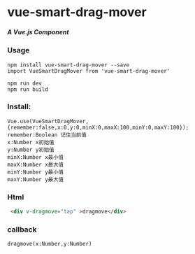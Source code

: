 # vue-smart-drag-mover
##### A Vue.js Component
### Usage
```
npm install vue-smart-drag-mover --save
import VueSmartDragMover from 'vue-smart-drag-mover'
```
```
npm run dev
npm run build
```


### Install:
```
Vue.use(VueSmartDragMover,{remember:false,x:0,y:0,minX:0,maxX:100,minY:0,maxY:100});
remember:Boolean 记住当前值
x:Number x初始值
y:Number y初始值
minX:Number x最小值
maxX:Number x最大值
minY:Number y最小值
maxY:Number y最大值
```
### Html
```html
 <div v-dragmove="tap" >dragmove</div>

```
### callback
```
dragmove(x:Number,y:Number)
```

